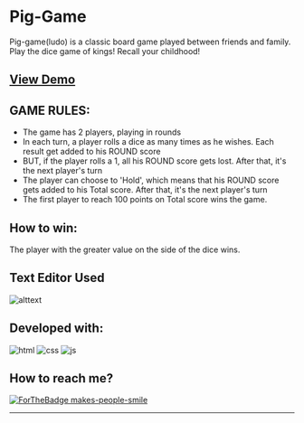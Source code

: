 # Pig-Game

Pig-game(ludo) is a classic board game played between friends and family. Play the dice game of kings! Recall your childhood!

## [View Demo](https://yadav4646.github.io/Pig-Game/)

## GAME RULES:

* The game has 2 players, playing in rounds
* In each turn, a player rolls a dice as many times as he wishes. Each result get added to his ROUND score
* BUT, if the player rolls a 1, all his ROUND score gets lost. After that, it's the next player's turn
* The player can choose to 'Hold', which means that his ROUND score gets added to his Total score. After that, it's the next player's turn
* The first player to reach 100 points on Total score wins the game.

## How to win:

The player with the greater value on the side of the dice wins.

## Text Editor Used
![alttext](https://img.shields.io/badge/Visual_Studio_Code-0078D4?style=for-the-badge&logo=visual%20studio%20code&logoColor=white)

## Developed with:

 ![html](https://img.shields.io/badge/HTML5-E34F26?style=for-the-badge&logo=html5&logoColor=white)
 ![css](https://img.shields.io/badge/CSS3-1572B6?style=for-the-badge&logo=css3&logoColor=white)
 ![js](https://img.shields.io/badge/JavaScript-F7DF1E?style=for-the-badge&logo=javascript&logoColor=black)
 
 ## How to reach me?
 [ ![ForTheBadge makes-people-smile](https://img.shields.io/badge/Gmail-D14836?style=for-the-badge&logo=gmail&logoColor=white)](mailto:yadav46464646.ky@gmail.com)
 <hr>

